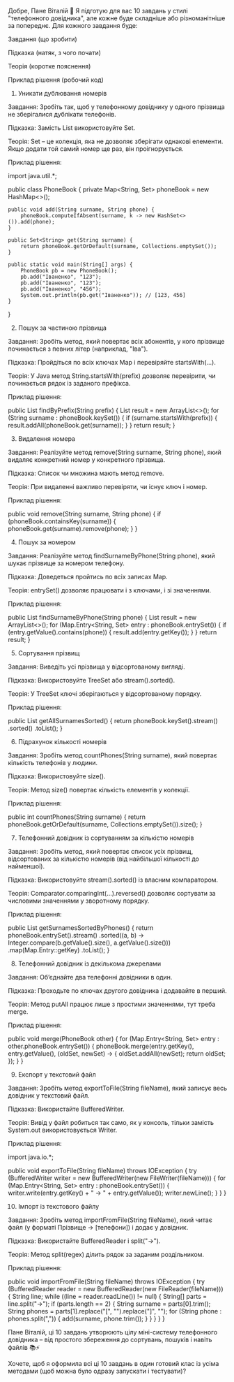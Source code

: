 Добре, Пане Віталій 🙌
Я підготую для вас 10 завдань у стилі "телефонного довідника", 
але кожне буде складніше або різноманітніше за попереднє. 
Для кожного завдання буде:

Завдання (що зробити)

Підказка (натяк, з чого почати)

Теорія (коротке пояснення)

Приклад рішення (робочий код)

1. Уникати дублювання номерів

Завдання:
Зробіть так, щоб у телефонному довіднику у 
одного прізвища не зберігалися дублікати телефонів.

Підказка:
Замість List використовуйте Set.

Теорія:
Set – це колекція, яка не дозволяє зберігати однакові елементи. 
Якщо додати той самий номер ще раз, він проігнорується.

Приклад рішення:

import java.util.*;

public class PhoneBook {
private Map<String, Set<String>> phoneBook = new HashMap<>();

    public void add(String surname, String phone) {
        phoneBook.computeIfAbsent(surname, k -> new HashSet<>()).add(phone);
    }

    public Set<String> get(String surname) {
        return phoneBook.getOrDefault(surname, Collections.emptySet());
    }

    public static void main(String[] args) {
        PhoneBook pb = new PhoneBook();
        pb.add("Іваненко", "123");
        pb.add("Іваненко", "123");
        pb.add("Іваненко", "456");
        System.out.println(pb.get("Іваненко")); // [123, 456]
    }
}

2. Пошук за частиною прізвища

Завдання:
Зробіть метод, який повертає всіх абонентів, 
у кого прізвище починається з певних літер (наприклад, "Іва").

Підказка:
Пройдіться по всіх ключах Map і перевіряйте startsWith(...).

Теорія:
У Java метод String.startsWith(prefix) дозволяє перевірити, 
чи починається рядок із заданого префікса.

Приклад рішення:

public List<String> findByPrefix(String prefix) {
List<String> result = new ArrayList<>();
for (String surname : phoneBook.keySet()) {
if (surname.startsWith(prefix)) {
result.addAll(phoneBook.get(surname));
}
}
return result;
}

3. Видалення номера

Завдання:
Реалізуйте метод remove(String surname, String phone), 
який видаляє конкретний номер у конкретного прізвища.

Підказка:
Список чи множина мають метод remove.

Теорія:
При видаленні важливо перевіряти, чи існує ключ і номер.

Приклад рішення:

public void remove(String surname, String phone) {
if (phoneBook.containsKey(surname)) {
phoneBook.get(surname).remove(phone);
}
}

4. Пошук за номером

Завдання:
Реалізуйте метод findSurnameByPhone(String phone), 
який шукає прізвище за номером телефону.

Підказка:
Доведеться пройтись по всіх записах Map.

Теорія:
entrySet() дозволяє працювати і з ключами, і зі значеннями.

Приклад рішення:

public List<String> findSurnameByPhone(String phone) {
List<String> result = new ArrayList<>();
for (Map.Entry<String, Set<String>> entry : phoneBook.entrySet()) {
if (entry.getValue().contains(phone)) {
result.add(entry.getKey());
}
}
return result;
}

5. Сортування прізвищ

Завдання:
Виведіть усі прізвища у відсортованому вигляді.

Підказка:
Використовуйте TreeSet або stream().sorted().

Теорія:
У TreeSet ключі зберігаються у відсортованому порядку.

Приклад рішення:

public List<String> getAllSurnamesSorted() {
return phoneBook.keySet().stream()
.sorted()
.toList();
}

6. Підрахунок кількості номерів

Завдання:
Зробіть метод countPhones(String surname), 
який повертає кількість телефонів у людини.

Підказка:
Використовуйте size().

Теорія:
Метод size() повертає кількість елементів у колекції.

Приклад рішення:

public int countPhones(String surname) {
return phoneBook.getOrDefault(surname, Collections.emptySet()).size();
}

7. Телефонний довідник із сортуванням за кількістю номерів

Завдання:
Зробіть метод, який повертає список усіх прізвищ, 
відсортованих за кількістю номерів (від найбільшої кількості до найменшої).

Підказка:
Використовуйте stream().sorted() із власним компаратором.

Теорія:
Comparator.comparingInt(...).reversed() дозволяє 
сортувати за числовими значеннями у зворотному порядку.

Приклад рішення:

public List<String> getSurnamesSortedByPhones() {
return phoneBook.entrySet().stream()
.sorted((a, b) -> Integer.compare(b.getValue().size(), a.getValue().size()))
.map(Map.Entry::getKey)
.toList();
}

8. Телефонний довідник із декількома джерелами

Завдання:
Об’єднайте два телефонні довідники в один.

Підказка:
Проходьте по ключах другого довідника і додавайте в перший.

Теорія:
Метод putAll працює лише з простими значеннями, тут треба merge.

Приклад рішення:

public void merge(PhoneBook other) {
for (Map.Entry<String, Set<String>> entry : other.phoneBook.entrySet()) {
phoneBook.merge(entry.getKey(), entry.getValue(),
(oldSet, newSet) -> { oldSet.addAll(newSet); return oldSet; });
}
}

9. Експорт у текстовий файл

Завдання:
Зробіть метод exportToFile(String fileName), 
який записує весь довідник у текстовий файл.

Підказка:
Використайте BufferedWriter.

Теорія:
Вивід у файл робиться так само, як у консоль, 
тільки замість System.out використовується Writer.

Приклад рішення:

import java.io.*;

public void exportToFile(String fileName) throws IOException {
try (BufferedWriter writer = new BufferedWriter(new FileWriter(fileName))) {
for (Map.Entry<String, Set<String>> entry : phoneBook.entrySet()) {
writer.write(entry.getKey() + " -> " + entry.getValue());
writer.newLine();
}
}
}

10. Імпорт із текстового файлу

Завдання:
Зробіть метод importFromFile(String fileName), який читає файл 
(у форматі Прізвище -> [телефони]) і додає у довідник.

Підказка:
Використайте BufferedReader і split("->").

Теорія:
Метод split(regex) ділить рядок за заданим роздільником.

Приклад рішення:

public void importFromFile(String fileName) throws IOException {
try (BufferedReader reader = new BufferedReader(new FileReader(fileName))) {
String line;
while ((line = reader.readLine()) != null) {
String[] parts = line.split("->");
if (parts.length == 2) {
String surname = parts[0].trim();
String phones = parts[1].replace("[", "").replace("]", "");
for (String phone : phones.split(",")) {
add(surname, phone.trim());
}
}
}
}
}


Пане Віталій, ці 10 завдань утворюють цілу міні-систему телефонного довідника – 
від простого збереження до сортувань, пошуків і навіть файлів 📚⚡

Хочете, щоб я оформила всі ці 10 завдань в один готовий клас із усіма методами
(щоб можна було одразу запускати і тестувати)?